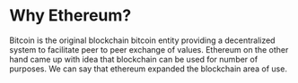 # Why Ethereum?

Bitcoin is the original blockchain bitcoin entity providing a decentralized system to facilitate peer to peer exchange of values. Ethereum on the other hand came up with idea that blockchain can be used for number of purposes. We can say that ethereum expanded the blockchain area of use.